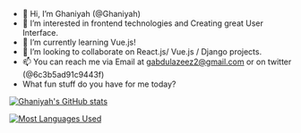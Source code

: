 - 👋 Hi, I’m Ghaniyah (@Ghaniyah)														
- 👀 I’m interested in frontend technologies and Creating great User Interface.
- 🌱 I’m currently learning Vue.js!
- 💞️ I’m looking to collaborate on React.js/ Vue.js / Django projects.
- 📫 You can reach me via Email at gabdulazeez2@gmail.com or on twitter (@6c3b5ad91c9443f)
- What fun stuff do you have for me today?

[![Ghaniyah's GitHub stats](https://github-readme-stats.vercel.app/api?username=Ghaniyah&count_private=true&show_icons=true&theme=radical)](https://github.com/Ghaniyah/github-readme-stats)

[![Most Languages Used](https://github-readme-stats.vercel.app/api/top-langs/?username=Ghaniyah&layout=compact&count_private=true&show_icons=true&theme=radical)](https://github.com/Ghaniyah/github-readme-stats)
